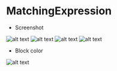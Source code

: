 # MatchingExpression
- Screenshot

![alt text](https://i.imgur.com/FOwpBoO.png)
![alt text](https://i.imgur.com/U77CuNu.png)
![alt text](https://i.imgur.com/GnUXt6T.png)
![alt text](https://i.imgur.com/vK3bJZr.png)

- Block color

![alt text](https://i.imgur.com/G1HQHqH.png)
